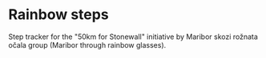 # Rainbow steps

Step tracker for the "50km for Stonewall" initiative by Maribor skozi rožnata očala group (Maribor through rainbow glasses).
